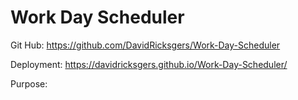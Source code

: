 # Work Day Scheduler

Git Hub:
https://github.com/DavidRicksgers/Work-Day-Scheduler

Deployment:
https://davidricksgers.github.io/Work-Day-Scheduler/

Purpose:

